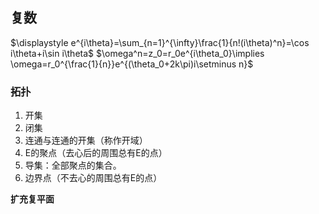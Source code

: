 ## 复数
$\displaystyle e^{i\theta}=\sum_{n=1}^{\infty}\frac{1}{n!(i\theta)^n}=\cos i\theta+i\sin i\theta$
$\omega^n=z_0=r_0e^{i\theta_0}\implies \omega=r_0^{\frac{1}{n}}e^{(\theta_0+2k\pi)i\setminus n}$
### 拓扑
1. 开集
2. 闭集
3. 连通与连通的开集（称作开域）
4. E的聚点（去心后的周围总有E的点）
5. 导集：全部聚点的集合。
6. 边界点（不去心的周围总有E的点）

**扩充复平面**